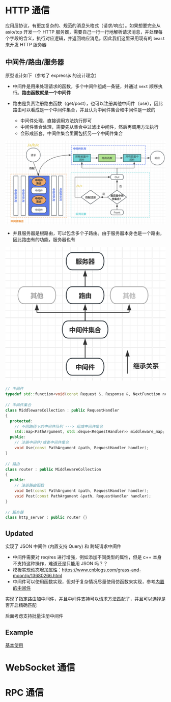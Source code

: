 # HTTP 通信

应用层协议，有更加复杂的、规范的消息头格式（请求/响应）。如果想要完全从 asio/tcp 开发一个 HTTP 服务器，需要自己一行一行地解析请求消息，并处理每个字段的含义，执行对应逻辑，并返回响应消息。因此我们这里采用现有的 `beast` 来开发 HTTP 服务器

## 中间件/路由/服务器

原型设计如下（参考了 expressjs 的设计理念）

- 中间件是用来处理请求的函数，多个中间件组成一条链，并通过 `next` 顺序执行。**路由函数就是一个中间件**

- 路由是负责注册路由函数（get/post），也可以注册其他中间件（use），因此路由可以看成是一个中间件集合，并且认为中间件集合和中间件是一致的
  - 中间件处理，直接调用方法执行即可
  - 中间件集合处理，需要先从集合中过滤出中间件，然后再调用方法执行
  - 会形成嵌套，中间件集合里面包括另一个中间件集合

![](./imgs/Middleware.png)

- 并且服务器是根路由，可以包含多个子路由。由于服务器本身也是一个路由，因此路由有的功能，服务器也有

![](./imgs/HttpInherit.png)

```c++
// 中间件
typedef std::function<void(const Request &, Response &, NextFunction next)> RequestHandler;

// 中间件集合
class MiddlewareCollection : public RequestHandler
{
  protected:
    // 不同路径下的中间件队列 ---> 组成中间件集合
    std::map<PathArgument, std::deque<RequestHandler>> middleware_map;
  public:
    // 注册中间件/或者中间件集合
    void Use(const PathArgument &path, RequestHandler handler);
}

// 路由
class router : public MiddlewareCollection
{
  public:
    // 注册路由函数
    void Get(const PathArgument &path, RequestHandler handler);
    void Post(const PathArgument &path, RequestHandler handler);
}

// 服务器
class http_server : public router {}
```

## Updated

实现了 JSON 中间件 (内置支持 Query) 和 跨域请求中间件

- 中间件需要对 req/res 进行增强，例如添加不同类型的属性，但是 c++ 本身不支持这种操作，难道还是只能用 JSON 吗？？
- 模板实现动态增加属性：https://www.cnblogs.com/grass-and-moon/p/13680266.html
- 中间件可以使用函数实现，但对于复杂情况尽量使用仿函数来实现，参考<a href="./include/net_http/buildin-middlewares/cors.hpp">内置的中间件</a>

实现了指定路由加中间件，并且中间件支持可以请求方法匹配了，并且可以选择是否开启精确匹配

后面考虑支持批量注册中间件

## Example

<a href="./src/http-client-server/main.cpp">基本使用</a>

# WebSocket 通信

# RPC 通信